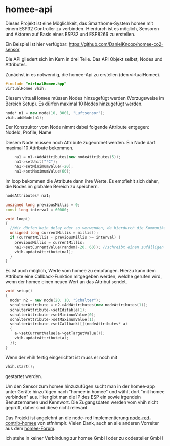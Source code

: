 # homee-api
Dieses Projekt ist eine Möglichkeit, das Smarthome-System homee mit einem ESP32 Controller zu verbinden.
Hierdurch ist es möglich, Sensoren und Aktoren auf Basis eines ESP32 und ESP8266 zu erstellen.

Ein Beispiel ist hier verfügbar: https://github.com/DanielKnoop/homee-co2-sensor

Die API gliedert sich im Kern in drei Teile.
Das API Objekt selbst, Nodes und Attributes.

Zunächst in es notwendig, die homee-Api zu erstellen (den virtualHomee).

```cpp
#include "virtualHomee.hpp"
virtualHomee vhih;
```

Diesem virtualHomee müssen Nodes hinzugefügt werden (Vorzugsweise im Bereich Setup).
Es dürfen maximal 10 Nodes hinzugefügt werden.
```cpp
node* n1 = new node(10, 3001, "Luftsensor");
vhih.addNode(n1);
```
Der Konstruktor vom Node nimmt dabei folgende Attribute entgegen: NodeId, Profile, Name

Diesem Node müssen noch Attribute zugeordnet werden. Ein Node darf maximal 10 Attribute bekommen.

```cpp
    na1 = n1->AddAttributes(new nodeAttributes(5));
    na1->setUnit("°C");
    na1->setMinimumValue(-20);
    na1->setMaximumValue(60);
```

Im loop bekommen die Attribute dann ihre Werte. Es empfiehlt sich daher, die Nodes im globalen Bereich zu speichern.

```cpp
nodeAttributes* na1;
```

```cpp
unsigned long previousMillis = 0;
const long interval = 60000; 

void loop()
{
  //Wir dürfen kein delay oder so verwenden, da hierdurch die Kommunikation mit dem homee gestört werden kann.
  unsigned long currentMillis = millis();
  if (currentMillis - previousMillis >= interval) {
    previousMillis = currentMillis;
    na1->setCurrentValue(random(-20, 60)); //schreibt einen zufälligen Wert zwischen -20 und +60
    vhih.updateAttribute(na1);
  }
}
```

Es ist auch möglich, Werte vom homee zu empfangen. Hierzu kann dem Attribute eine Callback-Funktion mitgegeben werden, welche gerufen wird, wenn der homee einen neuen Wert an das Attribut sendet.

```cpp
void setup()
{
  node* n2 = new node(20, 10, "Schalter");
  schalterAttribute = n2->AddAttributes(new nodeAttributes(1));
  schalterAttribute->setEditable(1);
  schalterAttribute->setMinimumValue(0);
  schalterAttribute->setMaximumValue(1);
  schalterAttribute->setCallback([](nodeAttributes* a)
  {
    a->setCurrentValue(a->getTargetValue());
    vhih.updateAttribute(a);
  });
}
```

Wenn der vhih fertig eingerichtet ist muss er noch mit 
```cpp
vhih.start();
```
gestartet werden.

Um den Sensor zum homee hinzuzufügen sucht man in der homee-app unter Geräte hinzufügen nach "homee in homee" und wählt dort "mit homee verbinden" aus. Hier gibt man die IP des ESP ein sowie irgendein Benutzernamen und Kennwort. Die Zugangsdaten werden vom vhih nicht geprüft, daher sind diese nicht relevant.

Das Projekt ist angelehnt an die node-red Implementierung [node-red-contrib-homee](https://github.com/stfnhmplr/node-red-contrib-homee)
von stfnhmplr. Vielen Dank, auch an alle anderen Vorreiter aus dem [homee-Forum](https://community.hom.ee).

Ich stehe in keiner Verbindung zur homee GmbH oder zu codeatelier GmbH
